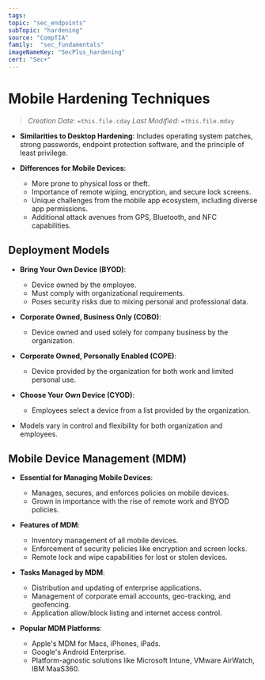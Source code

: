 ```yaml
---
tags:
topic: "sec_endpoints"
subTopic: "hardening"
source: "CompTIA"
family:  "sec_fundamentals"
imageNameKey: "SecPlus_hardening" 
cert: "Sec+"
---
```

# Mobile Hardening Techniques
> *Creation Date:* `=this.file.cday`
> *Last Modified:* `=this.file.mday`

- **Similarities to Desktop Hardening**: Includes operating system patches, strong passwords, endpoint protection software, and the principle of least privilege.

- **Differences for Mobile Devices**:
  - More prone to physical loss or theft.
  - Importance of remote wiping, encryption, and secure lock screens.
  - Unique challenges from the mobile app ecosystem, including diverse app permissions.
  - Additional attack avenues from GPS, Bluetooth, and NFC capabilities.

## Deployment Models

- **Bring Your Own Device (BYOD)**:
  - Device owned by the employee.
  - Must comply with organizational requirements.
  - Poses security risks due to mixing personal and professional data.

- **Corporate Owned, Business Only (COBO)**:
  - Device owned and used solely for company business by the organization.

- **Corporate Owned, Personally Enabled (COPE)**:
  - Device provided by the organization for both work and limited personal use.

- **Choose Your Own Device (CYOD)**:
  - Employees select a device from a list provided by the organization.

- Models vary in control and flexibility for both organization and employees.

## Mobile Device Management (MDM)

- **Essential for Managing Mobile Devices**:
  - Manages, secures, and enforces policies on mobile devices.
  - Grown in importance with the rise of remote work and BYOD policies.

- **Features of MDM**:
  - Inventory management of all mobile devices.
  - Enforcement of security policies like encryption and screen locks.
  - Remote lock and wipe capabilities for lost or stolen devices.

- **Tasks Managed by MDM**:
  - Distribution and updating of enterprise applications.
  - Management of corporate email accounts, geo-tracking, and geofencing.
  - Application allow/block listing and internet access control.

- **Popular MDM Platforms**:
  - Apple's MDM for Macs, iPhones, iPads.
  - Google's Android Enterprise.
  - Platform-agnostic solutions like Microsoft Intune, VMware AirWatch, IBM MaaS360.
